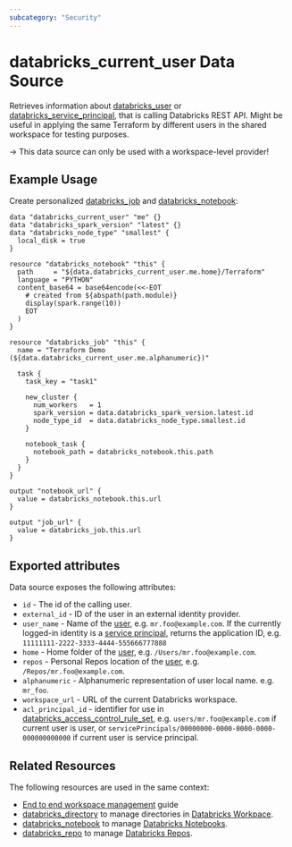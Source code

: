 ```yaml
---
subcategory: "Security"
---
```

# databricks_current_user Data Source

Retrieves information about [databricks_user](../resources/user.md) or [databricks_service_principal](../resources/service_principal.md), that is calling Databricks REST API. Might be useful in applying the same Terraform by different users in the shared workspace for testing purposes.

-> This data source can only be used with a workspace-level provider!

## Example Usage

Create personalized [databricks_job](../resources/job.md) and [databricks_notebook](../resources/notebook.md):

```hcl
data "databricks_current_user" "me" {}
data "databricks_spark_version" "latest" {}
data "databricks_node_type" "smallest" {
  local_disk = true
}

resource "databricks_notebook" "this" {
  path     = "${data.databricks_current_user.me.home}/Terraform"
  language = "PYTHON"
  content_base64 = base64encode(<<-EOT
    # created from ${abspath(path.module)}
    display(spark.range(10))
    EOT
  )
}

resource "databricks_job" "this" {
  name = "Terraform Demo (${data.databricks_current_user.me.alphanumeric})"

  task {
    task_key = "task1"

    new_cluster {
      num_workers   = 1
      spark_version = data.databricks_spark_version.latest.id
      node_type_id  = data.databricks_node_type.smallest.id
    }

    notebook_task {
      notebook_path = databricks_notebook.this.path
    }
  }
}

output "notebook_url" {
  value = databricks_notebook.this.url
}

output "job_url" {
  value = databricks_job.this.url
}
```

## Exported attributes

Data source exposes the following attributes:

* `id` -  The id of the calling user.
* `external_id` - ID of the user in an external identity provider.
* `user_name` - Name of the [user](../resources/user.md), e.g. `mr.foo@example.com`. If the currently logged-in identity is a [service principal](../resources/service_principal.md), returns the application ID, e.g. `11111111-2222-3333-4444-555666777888`
* `home` - Home folder of the [user](../resources/user.md), e.g. `/Users/mr.foo@example.com`.
* `repos` - Personal Repos location of the [user](../resources/user.md), e.g. `/Repos/mr.foo@example.com`.
* `alphanumeric` - Alphanumeric representation of user local name. e.g. `mr_foo`.
* `workspace_url` - URL of the current Databricks workspace.
* `acl_principal_id` - identifier for use in [databricks_access_control_rule_set](../resources/access_control_rule_set.md), e.g. `users/mr.foo@example.com` if current user is user, or `servicePrincipals/00000000-0000-0000-0000-000000000000` if current user is service principal.

## Related Resources

The following resources are used in the same context:

* [End to end workspace management](../guides/workspace-management.md) guide
* [databricks_directory](../resources/directory.md) to manage directories in [Databricks Workpace](https://docs.databricks.com/workspace/workspace-objects.html).
* [databricks_notebook](../resources/notebook.md) to manage [Databricks Notebooks](https://docs.databricks.com/notebooks/index.html).
* [databricks_repo](../resources/repo.md) to manage [Databricks Repos](https://docs.databricks.com/repos.html).
